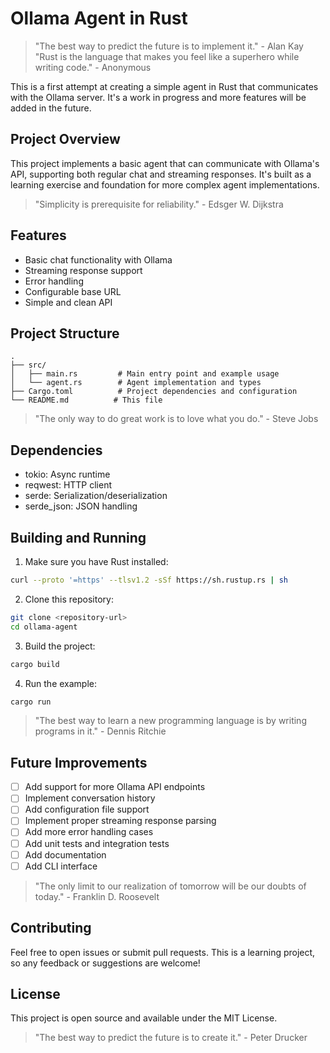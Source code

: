 # Ollama Agent in Rust

> "The best way to predict the future is to implement it." - Alan Kay
> "Rust is the language that makes you feel like a superhero while writing code." - Anonymous

This is a first attempt at creating a simple agent in Rust that communicates with the Ollama server. It's a work in progress and more features will be added in the future.

## Project Overview

This project implements a basic agent that can communicate with Ollama's API, supporting both regular chat and streaming responses. It's built as a learning exercise and foundation for more complex agent implementations.

> "Simplicity is prerequisite for reliability." - Edsger W. Dijkstra

## Features

- Basic chat functionality with Ollama
- Streaming response support
- Error handling
- Configurable base URL
- Simple and clean API

## Project Structure

```
.
├── src/
│   ├── main.rs         # Main entry point and example usage
│   └── agent.rs        # Agent implementation and types
├── Cargo.toml          # Project dependencies and configuration
└── README.md          # This file
```

> "The only way to do great work is to love what you do." - Steve Jobs

## Dependencies

- tokio: Async runtime
- reqwest: HTTP client
- serde: Serialization/deserialization
- serde_json: JSON handling

## Building and Running

1. Make sure you have Rust installed:
```bash
curl --proto '=https' --tlsv1.2 -sSf https://sh.rustup.rs | sh
```

2. Clone this repository:
```bash
git clone <repository-url>
cd ollama-agent
```

3. Build the project:
```bash
cargo build
```

4. Run the example:
```bash
cargo run
```

> "The best way to learn a new programming language is by writing programs in it." - Dennis Ritchie

## Future Improvements

- [ ] Add support for more Ollama API endpoints
- [ ] Implement conversation history
- [ ] Add configuration file support
- [ ] Implement proper streaming response parsing
- [ ] Add more error handling cases
- [ ] Add unit tests and integration tests
- [ ] Add documentation
- [ ] Add CLI interface

> "The only limit to our realization of tomorrow will be our doubts of today." - Franklin D. Roosevelt

## Contributing

Feel free to open issues or submit pull requests. This is a learning project, so any feedback or suggestions are welcome!

## License

This project is open source and available under the MIT License.

> "The best way to predict the future is to create it." - Peter Drucker 